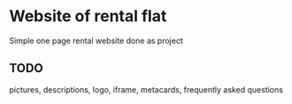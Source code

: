 # Website of rental flat

Simple one page rental website done as project

## TODO

pictures, descriptions, logo, iframe, metacards, frequently asked questions